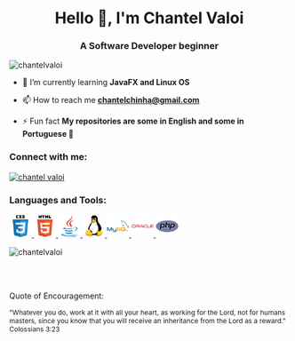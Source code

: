 <h1 align="center">Hello 👋, I'm Chantel Valoi</h1>
<h3 align="center">A Software Developer beginner</h3>

<p align="left"> <img src="https://komarev.com/ghpvc/?username=chantelvaloi&label=Profile%20views&color=0e75b6&style=flat" alt="chantelvaloi" /> </p>

- 🌱 I’m currently learning **JavaFX and Linux OS**

- 📫 How to reach me **chantelchinha@gmail.com**

- ⚡ Fun fact **My repositories are some in English and some in Portuguese 🤣**

<h3 align="left">Connect with me:</h3>
<p align="left">
<a href="https://linkedin.com/in/chantel valoi" target="blank"><img align="center" src="https://raw.githubusercontent.com/rahuldkjain/github-profile-readme-generator/master/src/images/icons/Social/linked-in-alt.svg" alt="chantel valoi" height="30" width="40" /></a>
</p>

<h3 align="left">Languages and Tools:</h3>
<p align="left"> <a href="https://www.w3schools.com/css/" target="_blank" rel="noreferrer"> <img src="https://raw.githubusercontent.com/devicons/devicon/master/icons/css3/css3-original-wordmark.svg" alt="css3" width="40" height="40"/> </a> <a href="https://www.w3.org/html/" target="_blank" rel="noreferrer"> <img src="https://raw.githubusercontent.com/devicons/devicon/master/icons/html5/html5-original-wordmark.svg" alt="html5" width="40" height="40"/> </a> <a href="https://www.java.com" target="_blank" rel="noreferrer"> <img src="https://raw.githubusercontent.com/devicons/devicon/master/icons/java/java-original.svg" alt="java" width="40" height="40"/> </a> <a href="https://www.linux.org/" target="_blank" rel="noreferrer"> <img src="https://raw.githubusercontent.com/devicons/devicon/master/icons/linux/linux-original.svg" alt="linux" width="40" height="40"/> </a> <a href="https://www.mysql.com/" target="_blank" rel="noreferrer"> <img src="https://raw.githubusercontent.com/devicons/devicon/master/icons/mysql/mysql-original-wordmark.svg" alt="mysql" width="40" height="40"/> </a> <a href="https://www.oracle.com/" target="_blank" rel="noreferrer"> <img src="https://raw.githubusercontent.com/devicons/devicon/master/icons/oracle/oracle-original.svg" alt="oracle" width="40" height="40"/> </a> <a href="https://www.php.net" target="_blank" rel="noreferrer"> <img src="https://raw.githubusercontent.com/devicons/devicon/master/icons/php/php-original.svg" alt="php" width="40" height="40"/> </a> </p>

<p><img align="center" src="https://github-readme-stats.vercel.app/api/top-langs?username=chantelvaloi&show_icons=true&locale=en&layout=compact" alt="chantelvaloi" /></p>
</br>
</br>
<p style="font-size:14px;">Quote of Encouragement:</p>
<p style="font-size:12px;">"Whatever you do, work at it with all your heart, as working for the Lord, not for humans masters, since you know that you will receive an inheritance from the Lord as a reward." Colossians 3:23</p>
